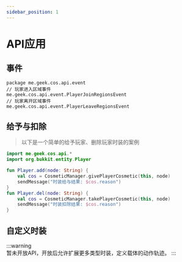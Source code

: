 ```yaml
---
sidebar_position: 1
---
```


# API应用

## 事件
```
package me.geek.cos.api.event
// 玩家进入区域事件
me.geek.cos.api.event.PlayerJoinRegionsEvent
// 玩家离开区域事件
me.geek.cos.api.event.PlayerLeaveRegionsEvent

```

## 给予与扣除
> 以下是一个简单的给予玩家、删除玩家时装的案例

```kotlin
import me.geek.cos.api.*
import org.bukkit.entity.Player

fun Player.add(node: String) {
    val cos = CosmeticManager.givePlayerCosmetic(this, node)
    sendMessage("时装给与结果: $cos.reason")
}
fun Player.del(node: String) {
    val cos = CosmeticManager.takePlayerCosmetic(this, node)
    sendMessage("时装扣除结果: $cos.reason")
}
```

## 自定义时装
:::warning  
暂未开放API，开放后允许扩展更多类型时装，定义载体的动作轨迹。
:::